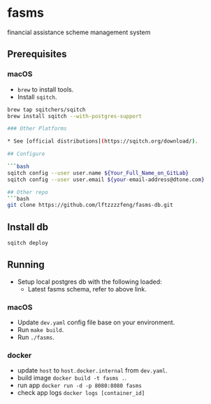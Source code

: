 # fasms
financial assistance scheme management system

## Prerequisites

### macOS

* `brew` to install tools.
* Install `sqitch`.

```sh
brew tap sqitchers/sqitch
brew install sqitch --with-postgres-support

### Other Platforms

* See [official distributions](https://sqitch.org/download/).

## Configure

```bash
sqitch config --user user.name ${Your_Full_Name_on_GitLab}
sqitch config --user user.email ${your-email-address@dtone.com}

## Other repo
```bash
git clone https://github.com/lftzzzzfeng/fasms-db.git
```

## Install db
```bash
sqitch deploy
```

## Running
* Setup local postgres db with the following loaded:
  * Latest fasms schema, refer to above link.

### macOS
* Update `dev.yaml` config file base on your environment.
* Run `make build`.
* Run `./fasms`.

### docker
* update `host` to `host.docker.internal` from `dev.yaml`.
* build image `docker build -t fasms .`.
* run app `docker run -d -p 8080:8080 fasms`
* check app logs `docker logs [container_id]`